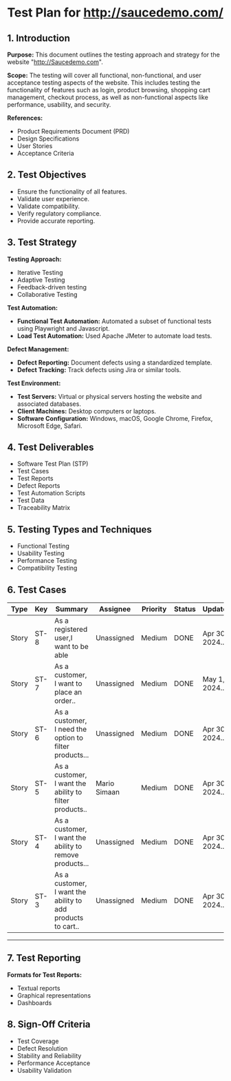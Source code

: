 ﻿
# Test Plan for http://saucedemo.com/

## 1. Introduction
**Purpose:** This document outlines the testing approach and strategy for the website "http://Saucedemo.com".

**Scope:** The testing will cover all functional, non-functional, and user acceptance testing aspects of the website. This includes testing the functionality of features such as login, product browsing, shopping cart management, checkout process, as well as non-functional aspects like performance, usability, and security.

**References:** 
- Product Requirements Document (PRD)
- Design Specifications
- User Stories
- Acceptance Criteria

## 2. Test Objectives
- Ensure the functionality of all features.
- Validate user experience.
- Validate compatibility.
- Verify regulatory compliance.
- Provide accurate reporting.

## 3. Test Strategy
**Testing Approach:**
- Iterative Testing
- Adaptive Testing
- Feedback-driven testing
- Collaborative Testing

**Test Automation:** 
- **Functional Test Automation:** Automated a subset of functional tests using Playwright and Javascript.
- **Load Test Automation:** Used Apache JMeter to automate load tests.

**Defect Management:** 
- **Defect Reporting:** Document defects using a standardized template.
- **Defect Tracking:** Track defects using Jira or similar tools.

**Test Environment:**
- **Test Servers:** Virtual or physical servers hosting the website and associated databases.
- **Client Machines:** Desktop computers or laptops.
- **Software Configuration:** Windows, macOS, Google Chrome, Firefox, Microsoft Edge, Safari.

## 4. Test Deliverables
- Software Test Plan (STP)
- Test Cases
- Test Reports
- Defect Reports
- Test Automation Scripts
- Test Data
- Traceability Matrix

## 5. Testing Types and Techniques
- Functional Testing
- Usability Testing
- Performance Testing
- Compatibility Testing

## 6. Test Cases 
| Type    | Key | Summary                              		             |  Assignee     | Priority | Status | Updated       |
|---------|-----|------------------------------------------------------------|---------------|----------|--------|---------------|
| Story   | ST-8|As a registered user,I want to be able     		     | Unassigned    | Medium   | DONE   | Apr 30, 2024..|
| Story   | ST-7| As a customer, I want to place an order.. 		     | Unassigned    | Medium   | DONE   | May 1, 2024...|
| Story   | ST-6| As a customer, I need the option to filter products...     | Unassigned    | Medium   | DONE   | Apr 30, 2024..| 
| Story   | ST-5| As a customer, I want the ability to filter products..     | Mario Simaan  | Medium   | DONE 	 | Apr 30, 2024..|
| Story   | ST-4| As a customer, I want the ability to remove products...    | Unassigned    | Medium   | DONE   | Apr 30, 2024..|
| Story   | ST-3| As a customer, I want the ability to add products to cart..| Unassigned    | Medium   | DONE   | Apr 30, 2024..|
----------------------------------------------------------------------------------------------------------------------------------

## 7. Test Reporting
**Formats for Test Reports:**
- Textual reports
- Graphical representations
- Dashboards

## 8. Sign-Off Criteria
- Test Coverage
- Defect Resolution
- Stability and Reliability
- Performance Acceptance
- Usability Validation



